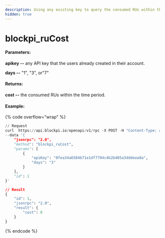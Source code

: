 ```yaml
---
description: Using any existing key to query the consumed RUs within the time period.
hidden: true
---
```


# blockpi\_ruCost

#### **Parameters:**

**apikey --** any API key that the users already created in their account.

**days --** "1", "3", or"7"

#### **Returns:**

**cost --** the consumed RUs within the time period.

#### Example:

{% code overflow="wrap" %}
```python
// Request
curl  https://api.blockpi.io/openapi/v1/rpc -X POST -H "Content-Type: application/json" 
--data '{
    "jsonrpc": "2.0",
    "method": "blockpi_ruCost",
    "params": [
        {
            "apiKey": "0fea34a6584b71e1df7794c4b2b405a3dddeea8a",
            "days": "3" 
        }
    ],
    "id": 1
}'

// Result
{
    "id": 1,
    "jsonrpc": "2.0",
    "result": {
        "cost": 0
    }
}
```
{% endcode %}

